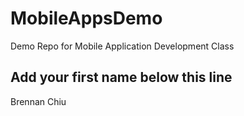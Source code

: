 # MobileAppsDemo
Demo Repo for Mobile Application Development Class

Add your first name below this line
-----------------------------------
Brennan Chiu
